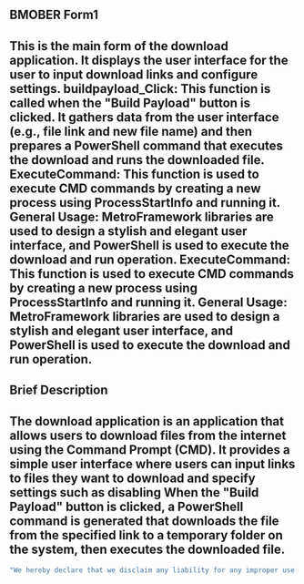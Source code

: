 BMOBER
**Form1**
---
This is the main form of the download application. It displays the user interface for the user to input download links and configure settings.
buildpayload_Click: This function is called when the "Build Payload" button is clicked. It gathers data from the user interface (e.g., file link and new file name) and then prepares a PowerShell command that executes the download and runs the downloaded file.
ExecuteCommand: This function is used to execute CMD commands by creating a new process using ProcessStartInfo and running it.
General Usage: MetroFramework libraries are used to design a stylish and elegant user interface, and PowerShell is used to execute the download and run operation.
ExecuteCommand: This function is used to execute CMD commands by creating a new process using ProcessStartInfo and running it.
General Usage: MetroFramework libraries are used to design a stylish and elegant user interface, and PowerShell is used to execute the download and run operation.
---
**Brief Description**
---
The download application is an application that allows users to download files from the internet using the Command Prompt (CMD). It provides a simple user interface where users can input links to files they want to download and specify settings such as disabling When the "Build Payload" button is clicked, a PowerShell command is generated that downloads the file from the specified link to a temporary folder on the system, then executes the downloaded file.
---
```sh
"We hereby declare that we disclaim any liability for any improper use of the software. Thank you for your understanding."
```
